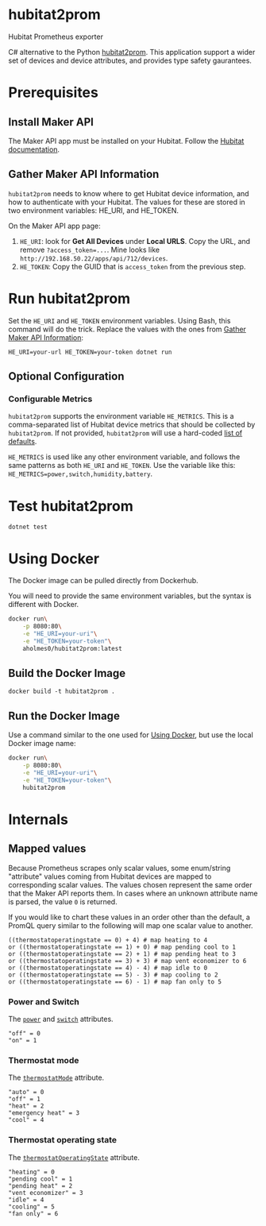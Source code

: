 # hubitat2prom
Hubitat Prometheus exporter

C# alternative to the Python [hubitat2prom](https://github.com/BudgetSmartHome/hubitat2prom). This application support a wider set of devices and device attributes, and provides type safety gaurantees.

# Prerequisites

## Install Maker API

The Maker API app must be installed on your Hubitat. Follow the [Hubitat documentation](https://docs.hubitat.com/index.php?title=Maker_API).

<a name="gather-maker-api-information" id="gather-maker-api-information"></a>
## Gather Maker API Information

`hubitat2prom` needs to know where to get Hubitat device information, and how to authenticate with your Hubitat. The values for these are stored in two environment variables: HE_URI, and HE_TOKEN.

On the Maker API app page:

1. `HE_URI`: look for **Get All Devices** under **Local URLS**. Copy the URL, and remove `?access_token=...`. Mine looks like `http://192.168.50.22/apps/api/712/devices`.
2. `HE_TOKEN`: Copy the GUID that is `access_token` from the previous step.

# Run hubitat2prom

Set the `HE_URI` and `HE_TOKEN` environment variables. Using Bash, this command will do the trick. Replace the values with the ones from [Gather Maker API Information](#gather-maker-api-information):

`HE_URI=your-url HE_TOKEN=your-token dotnet run`

## Optional Configuration

### Configurable Metrics
`hubitat2prom` supports the environment variable `HE_METRICS`. This is a comma-separated list of Hubitat device metrics that should be collected by `hubitat2prom`. If not provided, `hubitat2prom` will use a hard-coded [list of defaults](hubitat2prom/HubitatEnv.cs#L35-L50).

`HE_METRICS` is used like any other environment variable, and follows the same patterns as both `HE_URI` and `HE_TOKEN`. Use the variable like this: `HE_METRICS=power,switch,humidity,battery`.

# Test hubitat2prom
`dotnet test`

<a name="using-docker" id="using-docker"></a>
# Using Docker

The Docker image can be pulled directly from Dockerhub.

You will need to provide the same environment variables, but the syntax is different with Docker.

```bash
docker run\
    -p 8080:80\
    -e "HE_URI=your-uri"\
    -e "HE_TOKEN=your-token"\
    aholmes0/hubitat2prom:latest
```

## Build the Docker Image

`docker build -t hubitat2prom .`

## Run the Docker Image

Use a command similar to the one used for [Using Docker](#using-docker), but use the local Docker image name:

```bash
docker run\
    -p 8080:80\
    -e "HE_URI=your-uri"\
    -e "HE_TOKEN=your-token"\
    hubitat2prom
```

# Internals

## Mapped values

Because Prometheus scrapes only scalar values, some enum/string "attribute" values coming from Hubitat devices are mapped to corresponding scalar values. The values chosen represent the same order that the Maker API reports them. In cases where an unknown attribute name is parsed, the value `0` is returned.


If you would like to chart these values in an order other than the default, a PromQL query similar to the following will map one scalar value to another.

```
((thermostatoperatingstate == 0) + 4) # map heating to 4
or ((thermostatoperatingstate == 1) + 0) # map pending cool to 1
or ((thermostatoperatingstate == 2) + 1) # map pending heat to 3
or ((thermostatoperatingstate == 3) + 3) # map vent economizer to 6
or ((thermostatoperatingstate == 4) - 4) # map idle to 0
or ((thermostatoperatingstate == 5) - 3) # map cooling to 2
or ((thermostatoperatingstate == 6) - 1) # map fan only to 5
```

### Power and Switch

The [`power`](https://github.com/aholmes/hubitat2prom/blob/6aab4b3b01621fa7c8d5e906883b1a0eb0bce733/hubitat2prom/PrometheusExporter/HubitatDeviceMetrics.cs#L134-L150) and [`switch`](https://github.com/aholmes/hubitat2prom/blob/6aab4b3b01621fa7c8d5e906883b1a0eb0bce733/hubitat2prom/PrometheusExporter/HubitatDeviceMetrics.cs#L106) attributes.

```
"off" = 0
"on" = 1
```

### Thermostat mode

The [`thermostatMode`](https://github.com/aholmes/hubitat2prom/blob/6aab4b3b01621fa7c8d5e906883b1a0eb0bce733/hubitat2prom/PrometheusExporter/HubitatDeviceMetrics.cs#L169-L182) attribute.

```
"auto" = 0
"off" = 1
"heat" = 2
"emergency heat" = 3
"cool" = 4
```

### Thermostat operating state

The [`thermostatOperatingState`](https://github.com/aholmes/hubitat2prom/blob/6aab4b3b01621fa7c8d5e906883b1a0eb0bce733/hubitat2prom/PrometheusExporter/HubitatDeviceMetrics.cs#L152-L167) attribute.

```
"heating" = 0
"pending cool" = 1
"pending heat" = 2
"vent economizer" = 3
"idle" = 4
"cooling" = 5
"fan only" = 6
```
